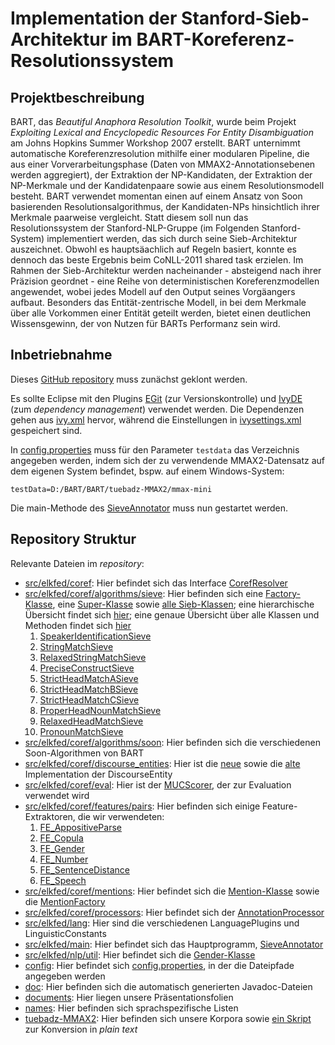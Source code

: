 # Implementation der Stanford-Sieb-Architektur im BART-Koreferenz-Resolutionssystem

## Projektbeschreibung

BART, das _Beautiful Anaphora Resolution Toolkit_, wurde beim Projekt _Exploiting Lexical
and Encyclopedic Resources For Entity Disambiguation_ am Johns Hopkins Summer Workshop 2007
erstellt. BART unternimmt automatische Koreferenzresolution mithilfe einer modularen Pipeline,
die aus einer Vorverarbeitungsphase (Daten von MMAX2-Annotationsebenen werden aggregiert),
der Extraktion der NP-Kandidaten, der Extraktion der NP-Merkmale und der Kandidatenpaare
sowie aus einem Resolutionsmodell besteht. BART verwendet momentan einen auf einem Ansatz
von Soon basierenden Resolutionsalgorithmus, der Kandidaten-NPs hinsichtlich ihrer Merkmale
paarweise vergleicht. Statt diesem soll nun das Resolutionssystem der Stanford-NLP-Gruppe
(im Folgenden Stanford-System) implementiert werden, das sich durch seine Sieb-Architektur
auszeichnet. Obwohl es hauptsäachlich auf Regeln basiert, konnte es dennoch das beste Ergebnis
beim CoNLL-2011 shared task erzielen. Im Rahmen der Sieb-Architektur werden nacheinander -
absteigend nach ihrer Präzision geordnet - eine Reihe von deterministischen Koreferenzmodellen
angewendet, wobei jedes Modell auf den Output seines Vorgäangers aufbaut. Besonders das
Entität-zentrische Modell, in bei dem Merkmale über alle Vorkommen einer Entität geteilt
werden, bietet einen deutlichen Wissensgewinn, der von Nutzen für BARTs Performanz sein wird.

## Inbetriebnahme

Dieses [GitHub repository](https://github.com/sebastianruder/BART) muss zunächst geklont werden.

Es sollte Eclipse mit den Plugins [EGit](http://www.eclipse.org/egit/) (zur Versionskontrolle)
und [IvyDE](http://ant.apache.org/ivy/ivyde/) (zum _dependency management_)
verwendet werden. Die Dependenzen gehen aus [ivy.xml](ivy.xml) hervor, während die Einstellungen
in [ivysettings.xml](ivysettings.xml) gespeichert sind.

In [config.properties](config/config.properties) muss für den Parameter ```testdata```
das Verzeichnis angegeben werden, indem sich der zu verwendende MMAX2-Datensatz auf dem eigenen
System befindet, bspw. auf einem Windows-System:
```
testData=D:/BART/BART/tuebadz-MMAX2/mmax-mini
```

Die main-Methode des [SieveAnnotator](src/elkfed/main/SieveAnnotator.java) muss nun gestartet
werden.

## Repository Struktur

Relevante Dateien im _repository_:

* [src/elkfed/coref](https://github.com/sebastianruder/BART/tree/master/BART/src/elkfed/coref):
Hier befindet sich das Interface [CorefResolver](src/elkfed/coref/CorefResolver.java)
* [src/elkfed/coref/algorithms/sieve](https://github.com/sebastianruder/BART/tree/master/BART/src/elkfed/coref/algorithms/sieve):
Hier befinden sich eine [Factory-Klasse](src/elkfed/coref/algorithms/sieve/SieveFactory.java), eine
[Super-Klasse](src/elkfed/coref/algorithms/sieve/Sieve.java) sowie
[alle Sieb-Klassen](http://htmlpreview.github.io/?https://github.com/sebastianruder/BART/blob/master/BART/doc/allclasses-frame.html); eine
hierarchische Übersicht findet sich [hier](http://htmlpreview.github.io/?https://github.com/sebastianruder/BART/blob/master/BART/doc/overview-tree.html);
eine genaue Übersicht über alle Klassen und Methoden findet sich [hier](http://htmlpreview.github.io/?https://github.com/sebastianruder/BART/blob/master/BART/doc/index.html)
  1. [SpeakerIdentificationSieve](src/elkfed/coref/algorithms/sieve/SpeakerIdentificationSieve.java)
  2. [StringMatchSieve](src/elkfed/coref/algorithms/sieve/StringMatchSieve.java)
  3. [RelaxedStringMatchSieve](src/elkfed/coref/algorithms/sieve/RelaxedStringMatchSieve.java)
  4. [PreciseConstructSieve](src/elkfed/coref/algorithms/sieve/PreciseConstructSieve.java)
  5. [StrictHeadMatchASieve](src/elkfed/coref/algorithms/sieve/StrictHeadMatchASieve.java)
  6. [StrictHeadMatchBSieve](src/elkfed/coref/algorithms/sieve/StrictHeadMatchBSieve.java)
  7. [StrictHeadMatchCSieve](src/elkfed/coref/algorithms/sieve/StrictHeadMatchCSieve.java)
  8. [ProperHeadNounMatchSieve](src/elkfed/coref/algorithms/sieve/ProperHeadNounMatchSieve.java)
  9. [RelaxedHeadMatchSieve](src/elkfed/coref/algorithms/sieve/RelaxedHeadMatchSieve.java)
  10. [PronounMatchSieve](src/elkfed/coref/algorithms/sieve/PronounMatchSieve.java)
* [src/elkfed/coref/algorithms/soon](https://github.com/sebastianruder/BART/tree/master/BART/src/elkfed/coref/algorithms/soon):
Hier befinden sich die verschiedenen Soon-Algorithmen von BART
* [src/elkfed/coref/discourse_entities](https://github.com/sebastianruder/BART/tree/master/BART/src/elkfed/coref/discourse_entities):
Hier ist die [neue](src/elkfed/coref/discourse_entities/DiscourseEntity.java) sowie die [alte](src/elkfed/coref/discourse_entities/DiscourseEntity.java)
Implementation der DiscourseEntity
* [src/elkfed/coref/eval](https://github.com/sebastianruder/BART/tree/master/BART/src/elkfed/coref/eval):
Hier ist der [MUCScorer](src/elkfed/coref/eval/MUCScorer.java), der zur Evaluation verwendet wird
* [src/elkfed/coref/features/pairs](https://github.com/sebastianruder/BART/tree/master/BART/src/elkfed/coref/features/pairs):
Hier befinden sich einige Feature-Extraktoren, die wir verwendeten:
  1. [FE_AppositiveParse](src/elkfed/coref/features/FE_AppositiveParse.java)
  2. [FE_Copula](src/elkfed/coref/features/FE_Copula.java)
  3. [FE_Gender](src/elkfed/coref/features/FE_Gender.java)
  4. [FE_Number](src/elkfed/coref/features/FE_Number.java)
  5. [FE_SentenceDistance](src/elkfed/coref/features/FE_SentenceDistance.java)
  6. [FE_Speech](src/elkfed/coref/features/FE_Speech.java)
* [src/elkfed/coref/mentions](https://github.com/sebastianruder/BART/tree/master/BART/src/elkfed/coref/features/mentions):
Hier befindet sich die [Mention-Klasse](src/elkfed/coref/mentions/Mention.java) sowie die [MentionFactory](src/elkfed/coref/mentions/AbstractMentionFactory.java)
* [src/elkfed/coref/processors](https://github.com/sebastianruder/BART/tree/master/BART/src/elkfed/coref/features/processors):
Hier befindet sich der [AnnotationProcessor](src/elkfed/coref/processors/AnnotationProcessor.java)
* [src/elkfed/lang](https://github.com/sebastianruder/BART/tree/master/BART/src/elkfed/lang):
Hier sind die verschiedenen LanguagePlugins und LinguisticConstants
* [src/elkfed/main](https://github.com/sebastianruder/BART/tree/master/BART/src/elkfed/main):
Hier befindet sich das Hauptprogramm, [SieveAnnotator](src/elkfed/main/SieveAnnotator.java)
* [src/elkfed/nlp/util](https://github.com/sebastianruder/BART/tree/master/BART/src/elkfed/nlp/util):
Hier befindet sich die [Gender-Klasse](src/elkfed/nlp/util/Gender.java)
* [config](https://github.com/sebastianruder/BART/tree/master/BART/config):
Hier befindet sich [config.properties](config/config.properties), in der die Dateipfade angegeben werden
* [doc](https://github.com/sebastianruder/BART/tree/master/BART/doc):
Hier befinden sich die automatisch generierten Javadoc-Dateien
* [documents](https://github.com/sebastianruder/BART/tree/master/BART/documents):
Hier liegen unsere Präsentationsfolien
* [names](https://github.com/sebastianruder/BART/tree/master/BART/names):
Hier befinden sich sprachspezifische Listen
* [tuebadz-MMAX2](https://github.com/sebastianruder/BART/tree/master/BART/tuebadz-MMAX2):
Hier befinden sich unsere Korpora sowie [ein Skript](tuebadz-MMAX2/xml2txt.py) zur Konversion in _plain text_